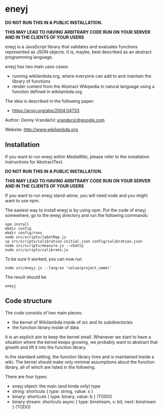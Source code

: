 # eneyj

**DO NOT RUN THIS IN A PUBLIC INSTALLATION.**

**THIS MAY LEAD TO HAVING ARBITRARY
CODE RUN ON YOUR SERVER AND IN THE CLIENTS OF YOUR USERS**

eneyj is a JavaScript library that validates and evaluates functions
represented as JSON objects. It is, maybe, best described as an abstract
programming language.

eneyj has two main uses cases:

* running wikilambda.org, where everyone can add to and maintain the library
  of functions
* render content from the Abstract Wikipedia in natural language using
  a function defined in wikilambda.org

The idea is described in the following paper:
* https://arxiv.org/abs/2004.04733

Author: Denny Vrandečić <vrandecic@google.com>

Website: http://www.wikilambda.org

## Installation

If you want to run eneyj within MediaWiki, please refer to the installation
instructions for AbstractText.

**DO NOT RUN THIS IN A PUBLIC INSTALLATION.**

**THIS MAY LEAD TO HAVING ARBITRARY
CODE RUN ON YOUR SERVER AND IN THE CLIENTS OF YOUR USERS**

If you want to run eneyj stand-alone, you will need node and you might want to
use npm.

The easiest way to install eneyj is by using npm. Put the code of eneyj
somewhere, go to the eneyj directory and run the following commands:

```
npm install
mkdir config
mkdir config/runs
node src/scripts/labelMap.js
cp src/scripts/calibration-initial.json config/calibration.json
node src/scripts/measure.js --chatty
node src/scripts/calibrate.js
```

To be sure it worked, you can now run

`node src/eneyj.js --lang:en 'value(project_name)'`

The result should be

`eneyj`

## Code structure

The code consists of two main pieces:

* the kernel of Wikilambda inside of src and its subdirectories
* the function library inside of data

It is an explicit aim to keep the kernel small. Whenever we start to have a
situation where the kernel keeps growing, we probably want to abstract that
growth and lift it into the function library.

In the standard setting, the function library lives and is maintained inside
a wiki. The kernel should make only minimal assumptions about the function
library, all of which are listed in the following.

There are four types:

* eneyj object: the main (and kinda only) type
* string: shortcuts { type: string, value: s }
* binary: shortcuts { type: binary, value: b } (TODO)
* binary stream: shortcuts async { type: binstream, v: bit, next: binstream } (TODO)
